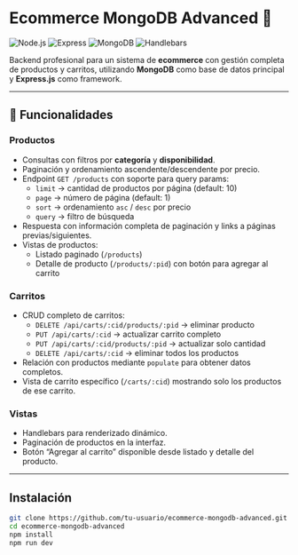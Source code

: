 # Ecommerce MongoDB Advanced 🛒

![Node.js](https://img.shields.io/badge/Node.js-339933?style=for-the-badge&logo=node.js&logoColor=white)
![Express](https://img.shields.io/badge/Express-000000?style=for-the-badge&logo=express&logoColor=white)
![MongoDB](https://img.shields.io/badge/MongoDB-47A248?style=for-the-badge&logo=mongodb&logoColor=white)
![Handlebars](https://img.shields.io/badge/Handlebars-f0772b?style=for-the-badge&logo=handlebars&logoColor=white)

Backend profesional para un sistema de **ecommerce** con gestión completa de productos y carritos, utilizando **MongoDB** como base de datos principal y **Express.js** como framework.

---

## 🔹 Funcionalidades

### Productos
- Consultas con filtros por **categoría** y **disponibilidad**.
- Paginación y ordenamiento ascendente/descendente por precio.
- Endpoint `GET /products` con soporte para query params:
  - `limit` → cantidad de productos por página (default: 10)
  - `page` → número de página (default: 1)
  - `sort` → ordenamiento `asc` / `desc` por precio
  - `query` → filtro de búsqueda
- Respuesta con información completa de paginación y links a páginas previas/siguientes.
- Vistas de productos:
  - Listado paginado (`/products`)  
  - Detalle de producto (`/products/:pid`) con botón para agregar al carrito

### Carritos
- CRUD completo de carritos:
  - `DELETE /api/carts/:cid/products/:pid` → eliminar producto
  - `PUT /api/carts/:cid` → actualizar carrito completo
  - `PUT /api/carts/:cid/products/:pid` → actualizar solo cantidad
  - `DELETE /api/carts/:cid` → eliminar todos los productos
- Relación con productos mediante `populate` para obtener datos completos.
- Vista de carrito específico (`/carts/:cid`) mostrando solo los productos de ese carrito.

### Vistas
- Handlebars para renderizado dinámico.
- Paginación de productos en la interfaz.
- Botón “Agregar al carrito” disponible desde listado y detalle del producto.

---

## Instalación

```bash
git clone https://github.com/tu-usuario/ecommerce-mongodb-advanced.git
cd ecommerce-mongodb-advanced
npm install
npm run dev

